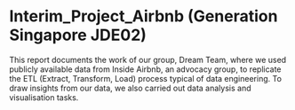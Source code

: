 # Interim_Project_Airbnb  (Generation Singapore JDE02)

This report documents the work of our group, Dream Team, where we used publicly available
data from Inside Airbnb, an advocacy group, to replicate the ETL (Extract, Transform, Load)
process typical of data engineering. To draw insights from our data, we also carried out data
analysis and visualisation tasks.
